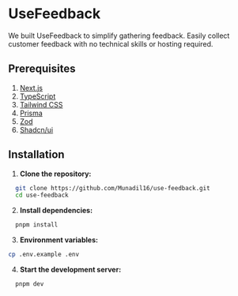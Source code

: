 # UseFeedback

We built UseFeedback to simplify gathering feedback. Easily collect
customer feedback with no technical skills or hosting required.

## Prerequisites

1. [Next.js](https://nextjs.org/)
2. [TypeScript](https://www.typescriptlang.org/)
3. [Tailwind CSS](https://tailwindcss.com/)
4. [Prisma](https://www.prisma.io/)
5. [Zod](https://zod.dev/)
6. [Shadcn/ui](https://ui.shadcn.com/)

## Installation

1. **Clone the repository:**

```bash
  git clone https://github.com/Munadil16/use-feedback.git
  cd use-feedback
```

2. **Install dependencies:**

```bash
  pnpm install
```

3. **Environment variables:**

```bash
cp .env.example .env
```

4. **Start the development server:**

```bash
  pnpm dev
```
